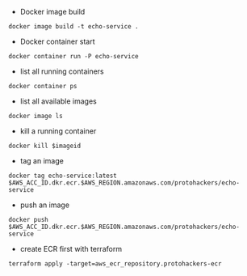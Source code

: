 * Docker image build  
```
docker image build -t echo-service .
```
* Docker container start  
```
docker container run -P echo-service
```
* list all running containers
```
docker container ps
```
* list all available images
```
docker image ls
```
* kill a running container
```
docker kill $imageid
```
* tag an image
```
docker tag echo-service:latest $AWS_ACC_ID.dkr.ecr.$AWS_REGION.amazonaws.com/protohackers/echo-service
```
* push an image
```
docker push $AWS_ACC_ID.dkr.ecr.$AWS_REGION.amazonaws.com/protohackers/echo-service
```
* create ECR first with terraform
```
terraform apply -target=aws_ecr_repository.protohackers-ecr
```

